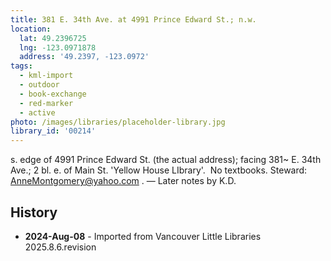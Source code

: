 ```yaml
---
title: 381 E. 34th Ave. at 4991 Prince Edward St.; n.w.
location:
  lat: 49.2396725
  lng: -123.0971878
  address: '49.2397, -123.0972'
tags:
  - kml-import
  - outdoor
  - book-exchange
  - red-marker
  - active
photo: /images/libraries/placeholder-library.jpg
library_id: '00214'
---
```

s. edge of 4991 Prince Edward St. (the actual address); facing 381~ E. 34th Ave.; 
2 bl. e. of Main St.
'Yellow House LIbrary'.  No textbooks.
Steward: AnneMontgomery@yahoo.com .
— Later notes by K.D.

## History
- **2024-Aug-08** - Imported from Vancouver Little Libraries 2025.8.6.revision
